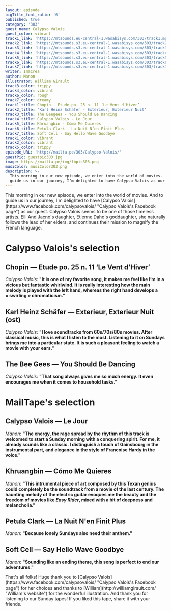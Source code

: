 ```yaml
---
layout: episode
bigTitle_font_ratio: '6'
published: true
category: '303'
guest_name: Calypso Valois
guest_color: vibrant
track1_link: 'https://mtsounds.eu-central-1.wasabisys.com/303/track1.mp3'
track2_link: 'https://mtsounds.s3.eu-central-1.wasabisys.com/303/track2.mp3'
track3_link: 'https://mtsounds.s3.eu-central-1.wasabisys.com/303/track3.mp3'
track4_link: 'https://mtsounds.s3.eu-central-1.wasabisys.com/303/track4.mp3'
track5_link: 'https://mtsounds.s3.eu-central-1.wasabisys.com/303/track5.mp3'
track6_link: 'https://mtsounds.s3.eu-central-1.wasabisys.com/303/track6.mp3'
track7_link: 'https://mtsounds.s3.eu-central-1.wasabisys.com/303/track7.mp3'
writer: ImaCrea
author: Manon
illustrator: William Girault
track3_color: trippy
track4_color: vibrant
track6_color: rough
track7_color: dreamy
track1_title: Chopin - Etude po. 25 n. 11 ‘Le Vent d’Hiver’
track2_title: 'Karl Heinz Schäfer - Exterieur, Exterieur Nuit'
track3_title: The Beegees - You Should Be Dancing
track4_title: Calypso Valois - Le Jour
track5_title: Khruangbin - Cómo Me Quieres
track6_title: Petula Clark - La Nuit N’en Finit Plus
track7_title: Soft Cell - Say Hello Wave Goodbye
track1_color: vibrant
track2_color: vibrant
track5_color: trippy
episode_URL: 'http://mailta.pe/303/Calypso-Valois/'
guestPic: guestpic303.jpg
image: https://mailta.pe/img/fbpic303.png
musiColor: musiColor303.png
description: >-
  This morning in our new episode, we enter into the world of movies.  And to
  guide us in our journey, I’m delighted to have Calypso Valois as our guest.
---
```

<p id="introduction">This morning in our new episode, we enter into the world of movies. And to guide us in our journey, I'm delighted to have [Calypso Valois](https://www.facebook.com/calypsovalois/ "Calypso Valois's Facebook page") as our guest. Calypso Valois seems to be one of those timeless artists. Elli And Jacno's daughter, Etienne Daho's goddaughter, she naturally follows the lead of her elders, and continues their mission to magnify the French language.</p>


# Calypso Valois's selection


## Chopin — Etude po. 25 n. 11 ‘Le Vent d’Hiver’
_Calypso Valois_: **"**It is one of my favorite song, it makes me feel like I’m in a vicious but fantastic whirlwind. It is really interesting how the main melody is played with the left hand, whereas the right hand develops a « swirling » chromaticism.**"**

## Karl Heinz Schäfer — Exterieur, Exterieur Nuit (ost)
_Calypso Valois_: **"**I love soundtracks from 60s/70s/80s movies. After classical music, this is what I listen to the most. Listening to it on Sundays brings me into a particular state. It is such a pleasant feeling to watch a movie with your ears.**"**

## The Bee Gees — You Should Be Dancing
_Calypso Valois_: **"**That song always gives me so much energy. It even encourages me when it comes to household tasks.**"**

# MailTape's selection

## Calypso Valois — Le Jour
_Manon_: **"**The energy, the rage spread by the rhythm of this track is welcomed to start a Sunday morning with a conquering spirit. For me, it already sounds like a classic. I distinguish a touch of Gainsbourg in the instrumental part, and elegance in the style of Francoise Hardy in the voice.**"**

## Khruangbin — Cómo Me Quieres
_Manon_: **"**This intrumental piece of art composed by this Texan genius could completely be the soundtrack from a movie of the last century.
The haunting melody of the electric guitar evoques me the beauty and the freedom of movies like _Easy Rider_, mixed with a bit of deepness and melancholia.**"**

## Petula Clark — La Nuit N'en Finit Plus
_Manon_: **"**Because lonely Sundays also need their anthem.**"**

## Soft Cell — Say Hello Wave Goodbye
_Manon_: **"**Sounding like an ending theme, this song is perfect to end our adventures.**"**

<p id="outroduction">That's all folks! Huge thank you to [Calypso Valois](https://www.facebook.com/calypsovalois/ "Calypso Valois's Facebook page") for her choices and thanks to [William](http://williamgirault.com/ "William's website") for the wonderful illustration. And thank you for listening to our Sunday tapes! If you liked this tape, share it with your friends.</p>
